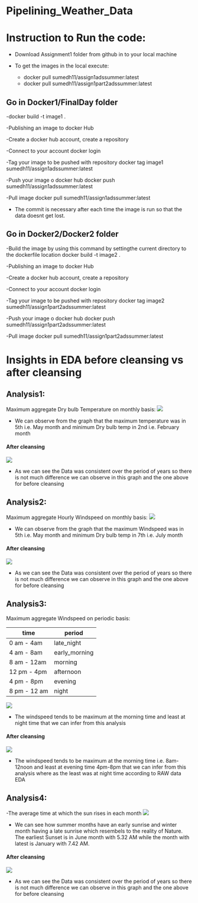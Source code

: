 # Pipelining_Weather_Data
# Instruction to Run the code:

- Download Assignment1 folder from github in to your local machine

- To get the images in the local execute: 
   - docker pull sumedh11/assign1adssummer:latest
   - docker pull sumedh11/assign1part2adssummer:latest
   
## Go in Docker1/FinalDay folder 

-docker build -t image1 .

-Publishing an image to docker Hub

-Create a docker hub account, create a repository

-Connect to your account
docker login

-Tag your image to be pushed with repository
docker tag image1 sumedh11/assign1adssummer:latest

-Push your image o docker hub
docker push sumedh11/assign1adssummer:latest

-Pull image
docker pull sumedh11/assign1adssummer:latest
 - The commit is necessary after each time the image is run so that the data doesnt get lost.
 
 ## Go in Docker2/Docker2 folder 

-Build the image by using this command by settingthe current directory to the dockerfile location
docker build -t image2 .

-Publishing an image to docker Hub

-Create a docker hub account, create a repository

-Connect to your account
docker login

-Tag your image to be pushed with repository
docker tag image2 sumedh11/assign1part2adssummer:latest

-Push your image o docker hub
docker push sumedh11/assign1part2adssummer:latest

-Pull image
docker pull sumedh11/assign1part2adssummer:latest

# Insights in EDA before cleansing vs after cleansing

## Analysis1:
Maximum aggregate Dry bulb Temperature on monthly basis:
<img src="Imagesofgraphs/Capture.PNG">

- We can observe from the graph that the maximum temperature was in 5th i.e. May month and minimum Dry bulb temp in 2nd i.e. February month
#### After cleansing
<img src="Graphs/Click.PNG">

- As we can see the Data was consistent over the period of years so there is not much difference we can observe in this graph and the one above for before cleansing

## Analysis2:
Maximum aggregate Hourly Windspeed on monthly basis:
<img src="Graphs/Capture1.PNG">

- We can observe from the graph that the maximum Windspeed was in 5th i.e. May month and minimum Dry bulb temp in 7th i.e. July month
#### After cleansing
<img src="Graphs/Click2.PNG">

- As we can see the Data was consistent over the period of years so there is not much difference we can observe in this graph and the one above for before cleansing

## Analysis3:
Maximum aggregate Windspeed on periodic basis:

time          | period
------------- | -------------
0 am - 4am    | late_night
4 am - 8am    | early_morning
8 am - 12am   | morning
12 pm - 4pm   | afternoon
4 pm - 8pm    | evening
8 pm - 12 am  | night

<img src="Imagesofgraphs/Capture2.PNG">

- The windspeed tends to be maximum at the morning time and least at night time that we can infer from this analysis

#### After cleansing
<img src="Graphs/Click3.PNG">

- The windspeed tends to be maximum at the morning time i.e. 8am-12noon and least at evening time 4pm-8pm that we can infer from this analysis where as the least was at night time according to RAW data EDA

## Analysis4:
-The average time at which the sun rises in each month
<img src="Graphs/Capture3.PNG">

- We can see how summer months have an early sunrise and winter month having a late sunrise which resembels to the reality of Nature. The earliest Sunset is in June month with 5.32 AM while the month with latest is January with 7.42 AM.
#### After cleansing
<img src="Graphs/Click4.PNG">

- As we can see the Data was consistent over the period of years so there is not much difference we can observe in this graph and the one above for before cleansing



